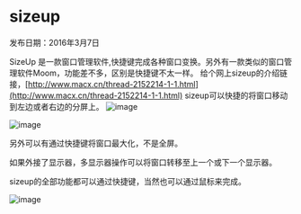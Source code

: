 # sizeup
发布日期：2016年3月7日

SizeUp 是一款窗口管理软件,快捷键完成各种窗口变换。另外有一款类似的窗口管理软件Moom，功能差不多，区别是快捷键不太一样。
给个网上sizeup的介绍链接，[http://www.macx.cn/thread-2152214-1-1.html](http://www.macx.cn/thread-2152214-1-1.html) 
sizeup可以快捷的将窗口移动到左边或者右边的分屏上。
![image](http://blogimages.oss-cn-hangzhou.aliyuncs.com/sizeup_screen_1.png)

![image](http://blogimages.oss-cn-hangzhou.aliyuncs.com/sizeup_screen_2.png)

另外可以有通过快捷键将窗口最大化，不是全屏。

如果外接了显示器，多显示器操作可以将窗口转移至上一个或下一个显示器。

sizeup的全部功能都可以通过快捷键，当然也可以通过鼠标来完成。

![image](http://blogimages.oss-cn-hangzhou.aliyuncs.com/sizeup_shortcut.jpg)




